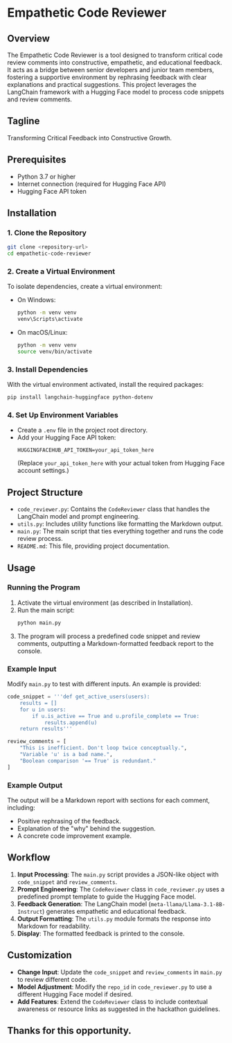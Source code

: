 # Empathetic Code Reviewer

## Overview
The Empathetic Code Reviewer is a tool designed to transform critical code review comments into constructive, empathetic, and educational feedback. It acts as a bridge between senior developers and junior team members, fostering a supportive environment by rephrasing feedback with clear explanations and practical suggestions. This project leverages the LangChain framework with a Hugging Face model to process code snippets and review comments.

## Tagline
Transforming Critical Feedback into Constructive Growth.

## Prerequisites
- Python 3.7 or higher
- Internet connection (required for Hugging Face API)
- Hugging Face API token

## Installation

### 1. Clone the Repository
```bash
git clone <repository-url>
cd empathetic-code-reviewer
```

### 2. Create a Virtual Environment
To isolate dependencies, create a virtual environment:
- On Windows:
  ```bash
  python -m venv venv
  venv\Scripts\activate
  ```
- On macOS/Linux:
  ```bash
  python -m venv venv
  source venv/bin/activate
  ```

### 3. Install Dependencies
With the virtual environment activated, install the required packages:
```bash
pip install langchain-huggingface python-dotenv
```

### 4. Set Up Environment Variables
- Create a `.env` file in the project root directory.
- Add your Hugging Face API token:
  ```
  HUGGINGFACEHUB_API_TOKEN=your_api_token_here
  ```
  (Replace `your_api_token_here` with your actual token from Hugging Face account settings.)

## Project Structure
- `code_reviewer.py`: Contains the `CodeReviewer` class that handles the LangChain model and prompt engineering.
- `utils.py`: Includes utility functions like formatting the Markdown output.
- `main.py`: The main script that ties everything together and runs the code review process.
- `README.md`: This file, providing project documentation.

## Usage

### Running the Program
1. Activate the virtual environment (as described in Installation).
2. Run the main script:
   ```bash
   python main.py
   ```
3. The program will process a predefined code snippet and review comments, outputting a Markdown-formatted feedback report to the console.

### Example Input
Modify `main.py` to test with different inputs. An example is provided:
```python
code_snippet = '''def get_active_users(users):
    results = []
    for u in users:
        if u.is_active == True and u.profile_complete == True:
            results.append(u)
    return results'''

review_comments = [
    "This is inefficient. Don't loop twice conceptually.",
    "Variable 'u' is a bad name.",
    "Boolean comparison '== True' is redundant."
]
```

### Example Output
The output will be a Markdown report with sections for each comment, including:
- Positive rephrasing of the feedback.
- Explanation of the "why" behind the suggestion.
- A concrete code improvement example.

## Workflow
1. **Input Processing**: The `main.py` script provides a JSON-like object with `code_snippet` and `review_comments`.
2. **Prompt Engineering**: The `CodeReviewer` class in `code_reviewer.py` uses a predefined prompt template to guide the Hugging Face model.
3. **Feedback Generation**: The LangChain model (`meta-llama/Llama-3.1-8B-Instruct`) generates empathetic and educational feedback.
4. **Output Formatting**: The `utils.py` module formats the response into Markdown for readability.
5. **Display**: The formatted feedback is printed to the console.

## Customization
- **Change Input**: Update the `code_snippet` and `review_comments` in `main.py` to review different code.
- **Model Adjustment**: Modify the `repo_id` in `code_reviewer.py` to use a different Hugging Face model if desired.
- **Add Features**: Extend the `CodeReviewer` class to include contextual awareness or resource links as suggested in the hackathon guidelines.

## Thanks for this opportunity.


